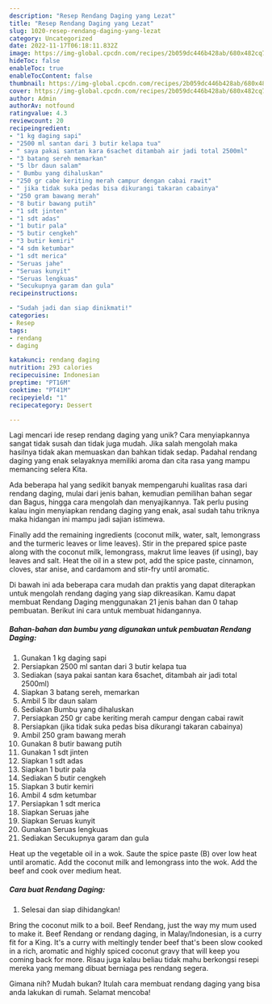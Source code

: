 ```yaml
---
description: "Resep Rendang Daging yang Lezat"
title: "Resep Rendang Daging yang Lezat"
slug: 1020-resep-rendang-daging-yang-lezat
category: Uncategorized
date: 2022-11-17T06:18:11.832Z
image: https://img-global.cpcdn.com/recipes/2b059dc446b428ab/680x482cq70/rendang-daging-foto-resep-utama.jpg
hideToc: false
enableToc: true
enableTocContent: false
thumbnail: https://img-global.cpcdn.com/recipes/2b059dc446b428ab/680x482cq70/rendang-daging-foto-resep-utama.jpg
cover: https://img-global.cpcdn.com/recipes/2b059dc446b428ab/680x482cq70/rendang-daging-foto-resep-utama.jpg
author: Admin
authorAv: notfound
ratingvalue: 4.3
reviewcount: 20
recipeingredient:
- "1 kg daging sapi"
- "2500 ml santan dari 3 butir kelapa tua"
- " saya pakai santan kara 6sachet ditambah air jadi total 2500ml"
- "3 batang sereh memarkan"
- "5 lbr daun salam"
- " Bumbu yang dihaluskan"
- "250 gr cabe keriting merah campur dengan cabai rawit"
- " jika tidak suka pedas bisa dikurangi takaran cabainya"
- "250 gram bawang merah"
- "8 butir bawang putih"
- "1 sdt jinten"
- "1 sdt adas"
- "1 butir pala"
- "5 butir cengkeh"
- "3 butir kemiri"
- "4 sdm ketumbar"
- "1 sdt merica"
- "Seruas jahe"
- "Seruas kunyit"
- "Seruas lengkuas"
- "Secukupnya garam dan gula"
recipeinstructions:

- "Sudah jadi dan siap dinikmati!"
categories:
- Resep
tags:
- rendang
- daging

katakunci: rendang daging 
nutrition: 293 calories
recipecuisine: Indonesian
preptime: "PT16M"
cooktime: "PT41M"
recipeyield: "1"
recipecategory: Dessert

---
```





Lagi mencari ide resep rendang daging yang unik? Cara menyiapkannya sangat tidak susah dan tidak juga mudah. Jika salah mengolah maka hasilnya tidak akan memuaskan dan bahkan tidak sedap. Padahal rendang daging yang enak selayaknya memiliki aroma dan cita rasa yang mampu memancing selera Kita.





Ada beberapa hal yang sedikit banyak mempengaruhi kualitas rasa dari rendang daging, mulai dari jenis bahan, kemudian pemilihan bahan segar dan Bagus, hingga cara mengolah dan menyajikannya. Tak perlu pusing kalau ingin menyiapkan rendang daging yang enak,      asal sudah tahu triknya maka hidangan ini mampu jadi sajian istimewa.














Finally add the remaining ingredients (coconut milk, water, salt, lemongrass and the turmeric leaves or lime leaves). Stir in the prepared spice paste along with the coconut milk, lemongrass, makrut lime leaves (if using), bay leaves and salt. Heat the oil in a stew pot, add the spice paste, cinnamon, cloves, star anise, and cardamom and stir-fry until aromatic.






Di bawah ini ada beberapa cara mudah dan praktis yang dapat diterapkan untuk mengolah rendang daging yang siap dikreasikan. Kamu dapat membuat Rendang Daging menggunakan 21 jenis bahan dan 0 tahap pembuatan. Berikut ini cara untuk membuat hidangannya.

<!--inarticleads1-->

##### Bahan-bahan dan bumbu yang digunakan untuk pembuatan Rendang Daging:

1. Gunakan 1 kg daging sapi
1. Persiapkan 2500 ml santan dari 3 butir kelapa tua
1. Sediakan  (saya pakai santan kara 6sachet, ditambah air jadi total 2500ml)
1. Siapkan 3 batang sereh, memarkan
1. Ambil 5 lbr daun salam
1. Sediakan  Bumbu yang dihaluskan
1. Persiapkan 250 gr cabe keriting merah campur dengan cabai rawit
1. Persiapkan  (jika tidak suka pedas bisa dikurangi takaran cabainya)
1. Ambil 250 gram bawang merah
1. Gunakan 8 butir bawang putih
1. Gunakan 1 sdt jinten
1. Siapkan 1 sdt adas
1. Siapkan 1 butir pala
1. Sediakan 5 butir cengkeh
1. Siapkan 3 butir kemiri
1. Ambil 4 sdm ketumbar
1. Persiapkan 1 sdt merica
1. Siapkan Seruas jahe
1. Siapkan Seruas kunyit
1. Gunakan Seruas lengkuas
1. Sediakan Secukupnya garam dan gula


Heat up the vegetable oil in a wok. Saute the spice paste (B) over low heat until aromatic. Add the coconut milk and lemongrass into the wok. Add the beef and cook over medium heat. 

<!--inarticleads2-->

##### Cara buat Rendang Daging:


1. Selesai dan siap dihidangkan!

Bring the coconut milk to a boil. Beef Rendang, just the way my mum used to make it. Beef Rendang or rendang daging, in Malay/Indonesian, is a curry fit for a King. It&#39;s a curry with meltingly tender beef that&#39;s been slow cooked in a rich, aromatic and highly spiced coconut gravy that will keep you coming back for more. Risau juga kalau beliau tidak mahu berkongsi resepi mereka yang memang dibuat berniaga pes rendang segera. 

Gimana nih? Mudah bukan? Itulah cara membuat rendang daging yang bisa anda lakukan di rumah. Selamat mencoba!
